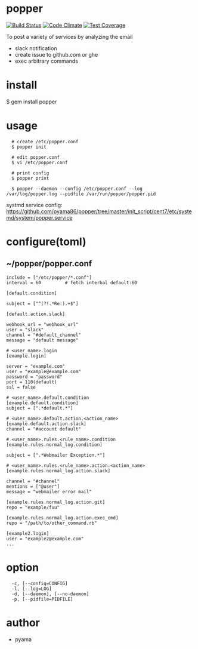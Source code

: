 # popper

[![Build Status](https://travis-ci.org/pyama86/popper.svg)](https://travis-ci.org/pyama86/popper)
[![Code Climate](https://codeclimate.com/github/pyama86/popper/badges/gpa.svg)](https://codeclimate.com/github/pyama86/popper)
[![Test Coverage](https://codeclimate.com/github/pyama86/popper/badges/coverage.svg)](https://codeclimate.com/github/pyama86/popper/coverage)

To post a variety of services by analyzing the email
* slack notification
* create issue to github.com or ghe
* exec arbitrary commands

# install
  $ gem install popper

# usage
```
  # create /etc/popper.conf
  $ popper init

  # edit popper.conf
  $ vi /etc/popper.conf

  # print config
  $ popper print

  $ popper --daemon --config /etc/popper.conf --log /var/log/popper.log --pidfile /var/run/popper/popper.pid
```
systmd service config: https://github.com/pyama86/popper/tree/master/init_script/cent7/etc/systemd/system/popper.service

# configure(toml)
## ~/popper/popper.conf
```
include = ["/etc/popper/*.conf"]
interval = 60         # fetch interbal default:60

[default.condition]

subject = ["^(?!.*Re:).+$"]

[default.action.slack]

webhook_url = "webhook_url"
user = "slack"
channel = "#default_channel"
message = "default message"

# <user_name>.login
[example.login]

server = "example.com"
user = "example@example.com"
password = "password"
port = 110(default)
ssl = false

# <user_name>.default.condition
[example.default.condition]
subject = [".*default.*"]

# <user_name>.default.action.<action_name>
[example.default.action.slack]
channel = "#account default"

# <user_name>.rules.<rule_name>.condition
[example.rules.normal_log.condition]

subject = [".*Webmailer Exception.*"]

# <user_name>.rules.<rule_name>.action.<action_name>
[example.rules.normal_log.action.slack]

channel = "#channel"
mentions = ["@user"]
message = "webmailer error mail"

[example.rules.normal_log.action.git]
repo = "example/fuu"

[example.rules.normal_log.action.exec_cmd]
repo = "/path/to/other_command.rb"

[example2.login]
user = "example2@example.com"
...
```

# option
```
  -c, [--config=CONFIG]
  -l, [--log=LOG]
  -d, [--daemon], [--no-daemon]
  -p, [--pidfile=PIDFILE]
```

# author
* pyama
